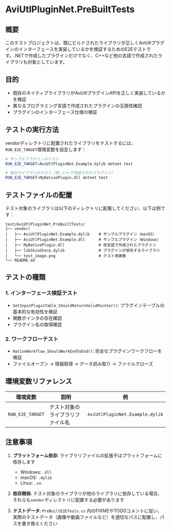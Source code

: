 # AviUtlPluginNet.PreBuiltTests

## 概要

このテストプロジェクトは、既にビルドされたライブラリが正しくAviUtlプラグインのインターフェースを実装しているかを検証するためのE2Eテストです。.NETで作成したプラグインだけでなく、C++など他の言語で作成されたライブラリも対象としています。

## 目的

- 既存のネイティブライブラリがAviUtlプラグインAPIを正しく実装しているかを検証
- 異なるプログラミング言語で作成されたプラグインの互換性確認
- プラグインのインターフェース仕様の検証

## テストの実行方法

vendorディレクトリに配置されたライブラリをテストするには、`RUN_E2E_TARGET`環境変数を設定します：

```sh
# サンプルプラグインのテスト
RUN_E2E_TARGET=AviUtlPluginNet.Example.dylib dotnet test

# 他のライブラリのテスト（例：C++で作成されたプラグイン）
RUN_E2E_TARGET=MyNativePlugin.dll dotnet test
```

## テストファイルの配置

テスト対象のライブラリは以下のディレクトリに配置してください、以下は例です：

```
test/AviUtlPluginNet.PreBuiltTests/
├── vendor/
│   ├── AviUtlPluginNet.Example.dylib    # サンプルプラグイン（macOS）
│   ├── AviUtlPluginNet.Example.dll      # サンプルプラグイン（Windows）
│   ├── MyNativePlugin.dll               # 他言語で作成されたプラグイン
│   ├── libSkiaSharp.dylib               # プラグインが依存するライブラリ
│   └── test_image.png                   # テスト用画像
└── README.md
```

## テストの種類

### 1. インターフェース検証テスト

- `GetInputPluginTable_ShouldReturnValidPointer()`: プラグインテーブルの基本的な有効性を検証
- 関数ポインタの存在確認
- プラグイン名の取得確認

### 2. ワークフローテスト

- `NativeWorkflow_ShouldWorkEndToEnd()`: 完全なプラグインワークフローを検証
- ファイルオープン → 情報取得 → データ読み取り → ファイルクローズ

## 環境変数リファレンス

| 環境変数 | 説明 | 例 |
|---------|------|-----|
| `RUN_E2E_TARGET` | テスト対象のライブラリファイル名 | `AviUtlPluginNet.Example.dylib` |

## 注意事項

1. **プラットフォーム依存**: ライブラリファイルの拡張子はプラットフォームに依存します
   - Windows: `.dll`
   - macOS: `.dylib`
   - Linux: `.so`

2. **依存関係**: テスト対象のライブラリが他のライブラリに依存している場合、それらも`vendor`ディレクトリに配置する必要があります

3. **テストデータ**: `PreBuiltE2ETests.cs` 内のFIXMEやTODOコメントに従い、実際のテストデータ（画像や動画ファイルなど）を適切なパスに配置し、パスを書き換えください
